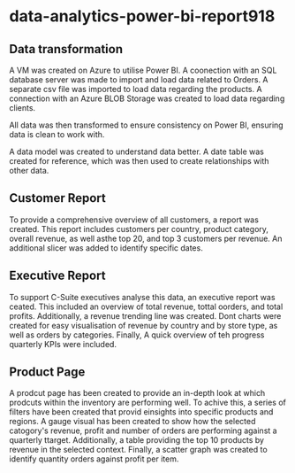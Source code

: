 # data-analytics-power-bi-report918

## Data transformation

A VM was created on Azure to utilise Power BI. A coonection with an SQL database server was made to import and load data related to Orders.
A separate csv file was imported to load data regarding the products.
A connection with an Azure BLOB Storage was created to load data regarding clients.

All data was then transformed to ensure consistency on Power BI, ensuring data is clean to work with.

A data model was created to understand data better. A date table was created for reference, which was then used to create relationships with other data. 

## Customer Report

To provide a comprehensive overview of all customers, a report was created. This report includes customers per country, product category, overall revenue, as well asthe top 20, and top 3 customers per revenue. An additional slicer was added to identify specific dates. 

## Executive Report

To support C-Suite executives analyse this data, an executive report was ceated. This included an overview of total revenue, tottal oorders, and total profits. Additionally, a revenue trending line was created. 
Dont charts were created for easy visualisation of revenue by country and by store type, as well as orders by categories. Finally, A quick overview of teh progress quarterly KPIs were included. 

## Product Page

A prodcut page has been created to provide an in-depth look at which prodcuts within the inventory are performing well. To achive this, a series of filters have been created that provid einsights into specific products and regions. 
A gauge visual has been created to show how the selected catogory's revenue, profit and number of orders are performing against a quarterly ttarget. Additionally, a table providing the top 10 products by revenue in the selected context. Finally, a scatter graph was created to identify quantity orders against profit per item. 
